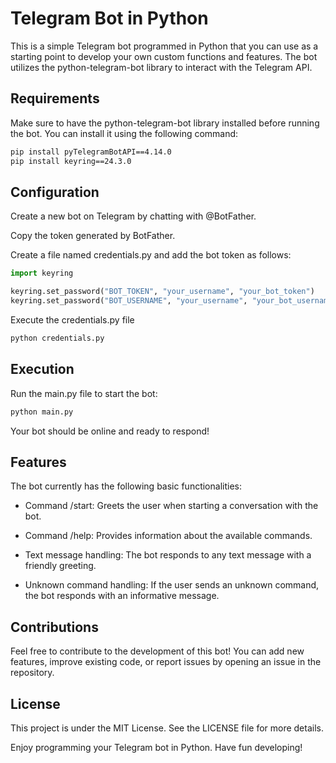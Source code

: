 # Telegram Bot in Python

This is a simple Telegram bot programmed in Python that you can use as a starting point to develop your own custom functions and features. The bot utilizes the python-telegram-bot library to interact with the Telegram API.

## Requirements
Make sure to have the python-telegram-bot library installed before running the bot. You can install it using the following command:

```bash
pip install pyTelegramBotAPI==4.14.0
pip install keyring==24.3.0
```
## Configuration
Create a new bot on Telegram by chatting with @BotFather.

Copy the token generated by BotFather.

Create a file named credentials.py and add the bot token as follows:

```python
import keyring

keyring.set_password("BOT_TOKEN", "your_username", "your_bot_token")
keyring.set_password("BOT_USERNAME", "your_username", "your_bot_username")
```
Execute the credentials.py file

```bash
python credentials.py
```

## Execution

Run the main.py file to start the bot:

```bash
python main.py
```

Your bot should be online and ready to respond!

## Features
The bot currently has the following basic functionalities:

* Command /start: Greets the user when starting a conversation with the bot.

* Command /help: Provides information about the available commands.

* Text message handling: The bot responds to any text message with a friendly greeting.

* Unknown command handling: If the user sends an unknown command, the bot responds with an informative message.

## Contributions
Feel free to contribute to the development of this bot! You can add new features, improve existing code, or report issues by opening an issue in the repository.

## License
This project is under the MIT License. See the LICENSE file for more details.

Enjoy programming your Telegram bot in Python. Have fun developing!